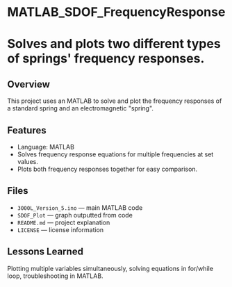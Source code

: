 # MATLAB_SDOF_FrequencyResponse
# Solves and plots two different types of springs' frequency responses.

## Overview
This project uses an MATLAB to solve and plot the frequency responses of a standard spring and an electromagnetic "spring".

## Features
- Language: MATLAB
- Solves frequency response equations for multiple frequencies at set values.
- Plots both frequency responses together for easy comparison. 

## Files
- `3000L_Version_5.ino` — main MATLAB code  
- `SDOF_Plot` — graph outputted from code
- `README.md` — project explanation
- `LICENSE` — license information 

## Lessons Learned
Plotting multiple variables simultaneously, solving equations in for/while loop, troubleshooting in MATLAB.
